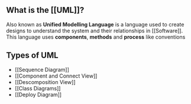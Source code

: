 ## What is the [[UML]]?

Also known as **Unified Modelling Language** is a language used to create designs to understand the system and their relationships in [[Software]]. This language uses **components**, **methods** and **process** like conventions

## Types of UML

* [[Sequence Diagram]]
* [[Component and Connect View]]
* [[Descomposition View]]
* [[Class Diagrams]]
* [[Deploy Diagram]]
